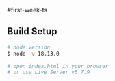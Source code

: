 #first-week-ts

## Build Setup


```bash
# node version
$ node -v 18.13.0

# open index.html in your browser
# or use Live Server v5.7.9



